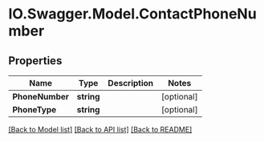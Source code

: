 # IO.Swagger.Model.ContactPhoneNumber
## Properties

Name | Type | Description | Notes
------------ | ------------- | ------------- | -------------
**PhoneNumber** | **string** |  | [optional] 
**PhoneType** | **string** |  | [optional] 

[[Back to Model list]](../README.md#documentation-for-models) [[Back to API list]](../README.md#documentation-for-api-endpoints) [[Back to README]](../README.md)

